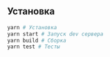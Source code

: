 ## Установка

```sh
yarn # Установка
yarn start # Запуск dev сервера
yarn build # Сборка
yarn test # Тесты
```
